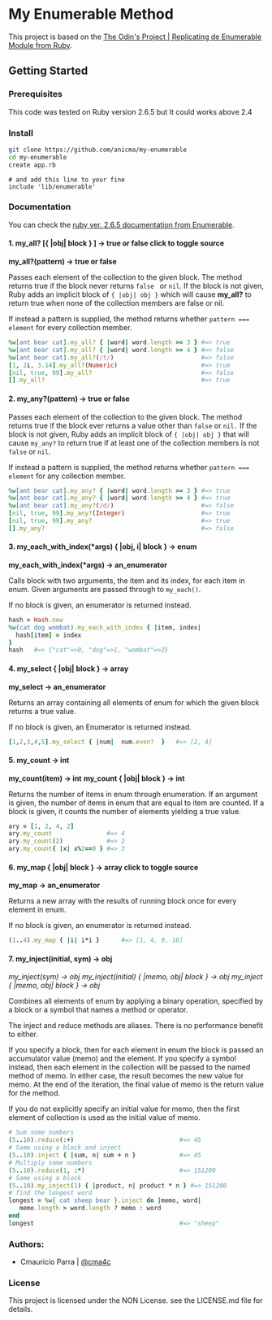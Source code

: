 # My Enumerable Method

This project is based on the [The Odin's Project | Replicating de Enumerable Module from Ruby](https://www.theodinproject.com/courses/ruby-programming/lessons/advanced-building-blocks#assignment-2).

## Getting Started

### Prerequisites

This code was tested on Ruby version 2.6.5 but It could works above 2.4

### Install

```sh
git clone https://github.com/anicma/my-enumerable
cd my-enumerable
create app.rb
```

```vim
# and add this line to your fine
include 'lib/enumerable'
```

### Documentation

You can check the [ruby ver. 2.6.5 documentation from Enumerable](https://ruby-doc.org/core-2.6.5/Enumerable.html).

#### 1. my_all? [{ |obj| block } ] → true or false click to toggle source
**my_all?(pattern) → true or false**

Passes each element of the collection to the given block. The method returns true
 if the block never returns `false ` or `nil`. If the block is not given, Ruby
 adds an implicit block of `{ |obj| obj }` which will cause **my_all?** to return true
 when none of the collection members are false or nil.

If instead a pattern is supplied, the method returns whether `pattern === element` for every collection member.

```ruby
%w[ant bear cat].my_all? { |word| word.length >= 3 } #=> true
%w[ant bear cat].my_all? { |word| word.length >= 4 } #=> false
%w[ant bear cat].my_all?(/t/)                        #=> false
[1, 2i, 3.14].my_all?(Numeric)                       #=> true
[nil, true, 99].my_all?                              #=> false
[].my_all?                                           #=> true
```

#### 2. my_any?(pattern) → true or false

Passes each element of the collection to the given block. The method returns true
 if the block ever returns a value other than `false` or `nil.` If the block is not
 given, Ruby adds an implicit block of `{ |obj| obj }` that will cause `my_any?` to
 return true if at least one of the collection members is not `false` or `nil`.

If instead a pattern is supplied, the method returns whether `pattern === element` for any collection member.

```ruby
%w[ant bear cat].my_any? { |word| word.length >= 3 } #=> true
%w[ant bear cat].my_any? { |word| word.length >= 4 } #=> true
%w[ant bear cat].my_any?(/d/)                        #=> false
[nil, true, 99].my_any?(Integer)                     #=> true
[nil, true, 99].my_any?                              #=> true
[].my_any?                                           #=> false
```

#### 3. my_each_with_index(*args) { |obj, i| block } → enum
__my_each_with_index(*args) → an_enumerator__

Calls block with two arguments, the item and its index, for each item in enum.
 Given arguments are passed through to `my_each()`.

If no block is given, an enumerator is returned instead.

```ruby
hash = Hash.new
%w(cat dog wombat).my_each_with_index { |item, index|
  hash[item] = index
}
hash   #=> {"cat"=>0, "dog"=>1, "wombat"=>2}
```

#### 4. my_select { |obj| block } → array
**my_select → an_enumerator**

Returns an array containing all elements of enum for which the given block returns
 a true value.

If no block is given, an Enumerator is returned instead.

```ruby
[1,2,3,4,5].my_select { |num|  num.even?  }   #=> [2, 4]
```

#### 5. my_count → int
**my_count(item) → int**
**my_count { |obj| block } → int**

Returns the number of items in enum through enumeration. If an argument is given,
 the number of items in enum that are equal to item are counted. If a block is
 given, it counts the number of elements yielding a true value.

```ruby
ary = [1, 2, 4, 2]
ary.my_count               #=> 4
ary.my_count(2)            #=> 2
ary.my_count{ |x| x%2==0 } #=> 3
```

#### 6. my_map { |obj| block } → array click to toggle source
**my_map → an_enumerator**

Returns a new array with the results of running block once for every element in
 enum.

If no block is given, an enumerator is returned instead.

```ruby
(1..4).my_map { |i| i*i }      #=> [1, 4, 9, 16]
```

#### 7. my_inject(initial, sym) → obj
*my_inject(sym) → obj*
*my_inject(initial) { |memo, obj| block } → obj*
*my_inject { |memo, obj| block } → obj*

Combines all elements of enum by applying a binary operation, specified by a
 block or a symbol that names a method or operator.

The inject and reduce methods are aliases. There is no performance benefit to either.

If you specify a block, then for each element in enum the block is passed an
 accumulator value (memo) and the element. If you specify a symbol instead, then
 each element in the collection will be passed to the named method of memo. In
 either case, the result becomes the new value for memo. At the end of the iteration,
 the final value of memo is the return value for the method.

If you do not explicitly specify an initial value for memo, then the first element
 of collection is used as the initial value of memo.

```ruby
# Sum some numbers
(5..10).reduce(:+)                             #=> 45
# Same using a block and inject
(5..10).inject { |sum, n| sum + n }            #=> 45
# Multiply some numbers
(5..10).reduce(1, :*)                          #=> 151200
# Same using a block
(5..10).my_inject(1) { |product, n| product * n } #=> 151200
# find the longest word
longest = %w{ cat sheep bear }.inject do |memo, word|
   memo.length > word.length ? memo : word
end
longest                                        #=> "sheep"
```

### Authors:

- Cmauricio Parra | [@cma4c](https://twitter.com/@cma4c)

### License

This project is licensed under the NON License. see the LICENSE.md file for details.

